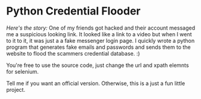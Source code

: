 # Python Credential Flooder

*Here's the story:* One of my friends got hacked and their account messaged me a suspicious looking link. It looked like a link to a video but when I went to it to it, it was just a a fake messenger login page. I quickly wrote a python program that generates fake emails and passwords and sends them to the website to flood the scammers credential database. :)

You're free to use the source code, just change the url and xpath elemnts for selenium.


Tell me if you want an official version. Otherwise, this is a just a fun little project.
